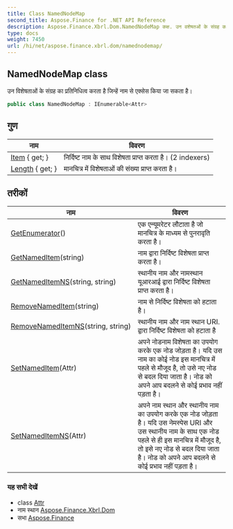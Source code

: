 ```yaml
---
title: Class NamedNodeMap
second_title: Aspose.Finance for .NET API Reference
description: Aspose.Finance.Xbrl.Dom.NamedNodeMap कक्ष. उन वशेषतओं के संग्रह क प्रतनधत्व करत है जन्हें नम से एक्सेस कय ज सकत है
type: docs
weight: 7450
url: /hi/net/aspose.finance.xbrl.dom/namednodemap/
---
```

## NamedNodeMap class

उन विशेषताओं के संग्रह का प्रतिनिधित्व करता है जिन्हें नाम से एक्सेस किया जा सकता है।

```csharp
public class NamedNodeMap : IEnumerable<Attr>
```

## गुण

| नाम | विवरण |
| --- | --- |
| [Item](../../aspose.finance.xbrl.dom/namednodemap/item/) { get; } | निर्दिष्ट नाम के साथ विशेषता प्राप्त करता है। (2 indexers) |
| [Length](../../aspose.finance.xbrl.dom/namednodemap/length/) { get; } | मानचित्र में विशेषताओं की संख्या प्राप्त करता है। |

## तरीकों

| नाम | विवरण |
| --- | --- |
| [GetEnumerator](../../aspose.finance.xbrl.dom/namednodemap/getenumerator/)() | एक एन्यूमरेटर लौटाता है जो मानचित्र के माध्यम से पुनरावृति करता है। |
| [GetNamedItem](../../aspose.finance.xbrl.dom/namednodemap/getnameditem/)(string) | नाम द्वारा निर्दिष्ट विशेषता प्राप्त करता है। |
| [GetNamedItemNS](../../aspose.finance.xbrl.dom/namednodemap/getnameditemns/)(string, string) | स्थानीय नाम और नामस्थान यूआरआई द्वारा निर्दिष्ट विशेषता प्राप्त करता है। |
| [RemoveNamedItem](../../aspose.finance.xbrl.dom/namednodemap/removenameditem/)(string) | नाम से निर्दिष्ट विशेषता को हटाता है। |
| [RemoveNamedItemNS](../../aspose.finance.xbrl.dom/namednodemap/removenameditemns/)(string, string) | स्थानीय नाम और नाम स्थान URI. द्वारा निर्दिष्ट विशेषता को हटाता है |
| [SetNamedItem](../../aspose.finance.xbrl.dom/namednodemap/setnameditem/)(Attr) | अपने नोडनाम विशेषता का उपयोग करके एक नोड जोड़ता है। यदि उस नाम का कोई नोड इस मानचित्र में पहले से मौजूद है, तो उसे नए नोड से बदल दिया जाता है। नोड को अपने आप बदलने से कोई प्रभाव नहीं पड़ता है। |
| [SetNamedItemNS](../../aspose.finance.xbrl.dom/namednodemap/setnameditemns/)(Attr) | अपने नाम स्थान और स्थानीय नाम का उपयोग करके एक नोड जोड़ता है। यदि उस नेमस्पेस URI और उस स्थानीय नाम के साथ एक नोड पहले से ही इस मानचित्र में मौजूद है, तो इसे नए नोड से बदल दिया जाता है। नोड को अपने आप बदलने से कोई प्रभाव नहीं पड़ता है। |

### यह सभी देखें

* class [Attr](../attr/)
* नाम स्थान [Aspose.Finance.Xbrl.Dom](../../aspose.finance.xbrl.dom/)
* सभा [Aspose.Finance](../../)


